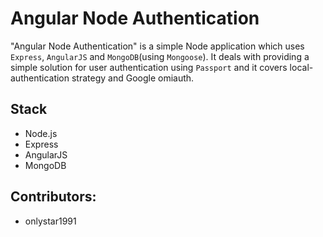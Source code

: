 # Angular Node Authentication

"Angular Node Authentication" is a simple Node application which uses `Express`, `AngularJS` and `MongoDB`(using `Mongoose`). It deals with providing a simple solution for user authentication using `Passport` and it covers local-authentication strategy and Google omiauth.

## Stack

* Node.js
* Express
* AngularJS
* MongoDB

## Contributors:

* onlystar1991

